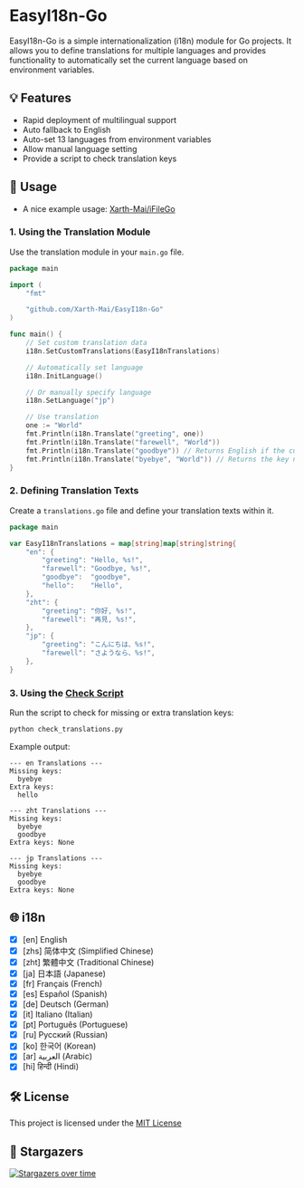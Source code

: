 # EasyI18n-Go

EasyI18n-Go is a simple internationalization (i18n) module for Go projects. It allows you to define translations for multiple languages and provides functionality to automatically set the current language based on environment variables.

## 💡 Features

- Rapid deployment of multilingual support
- Auto fallback to English
- Auto-set 13 languages from environment variables
- Allow manual language setting
- Provide a script to check translation keys

## 📝 Usage

- A nice example usage: [Xarth-Mai/iFileGo](https://github.com/Xarth-Mai/iFileGo)

### 1. Using the Translation Module

Use the translation module in your `main.go` file.

```go
package main

import (
	"fmt"

	"github.com/Xarth-Mai/EasyI18n-Go"
)

func main() {
	// Set custom translation data
	i18n.SetCustomTranslations(EasyI18nTranslations)

	// Automatically set language
	i18n.InitLanguage()

	// Or manually specify language
	i18n.SetLanguage("jp")

	// Use translation
	one := "World"
	fmt.Println(i18n.Translate("greeting", one))
	fmt.Println(i18n.Translate("farewell", "World"))
	fmt.Println(i18n.Translate("goodbye")) // Returns English if the current language does not match
	fmt.Println(i18n.Translate("byebye", "World")) // Returns the key name if no match is found
}
```

### 2. Defining Translation Texts

Create a `translations.go` file and define your translation texts within it.

```go
package main

var EasyI18nTranslations = map[string]map[string]string{
	"en": {
		"greeting": "Hello, %s!",
		"farewell": "Goodbye, %s!",
		"goodbye":  "goodbye",
		"hello":    "Hello",
	},
	"zht": {
		"greeting": "你好, %s!",
		"farewell": "再見, %s!",
	},
	"jp": {
		"greeting": "こんにちは、%s!",
		"farewell": "さようなら、%s!",
	},
}
```

### 3. Using the [Check Script](https://github.com/Xarth-Mai/EasyI18n-Go/blob/main/check_translations.py)

Run the script to check for missing or extra translation keys:

```bash
python check_translations.py
```

Example output:

```
--- en Translations ---
Missing keys:
  byebye
Extra keys:
  hello

--- zht Translations ---
Missing keys:
  byebye
  goodbye
Extra keys: None

--- jp Translations ---
Missing keys:
  byebye
  goodbye
Extra keys: None
```

## 🌐 i18n

- [x] [en] English
- [x] [zhs] 简体中文 (Simplified Chinese)
- [x] [zht] 繁體中文 (Traditional Chinese)
- [x] [ja] 日本語 (Japanese)
- [x] [fr] Français (French)
- [x] [es] Español (Spanish)
- [x] [de] Deutsch (German)
- [x] [it] Italiano (Italian)
- [x] [pt] Português (Portuguese)
- [x] [ru] Русский (Russian)
- [x] [ko] 한국어 (Korean)
- [x] [ar] العربية (Arabic)
- [x] [hi] हिन्दी (Hindi)

## 🛠 License

This project is licensed under the [MIT License](https://github.com/Xarth-Mai/EasyI18n-Go?tab=MIT-1-ov-file#)

## 🌟 Stargazers

[![Stargazers over time](https://starchart.cc/Xarth-Mai/EasyI18n-Go.svg?variant=adaptive)](https://starchart.cc/Xarth-Mai/EasyI18n-Go)
